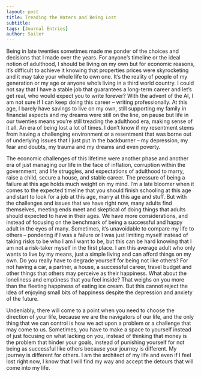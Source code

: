 ```yaml
---
layout: post
title: Treading the Waters and Being Lost
subtitle: 
tags: [Journal Entries]
author: Sailer
---
```

 
Being in late twenties sometimes made me ponder of the choices and decisions that I made over the years. For anyone’s timeline or the ideal notion of adulthood, I should be living on my own but for economic reasons, it’s difficult to achieve it knowing that properties prices were skyrocketing and it may take your whole life to own one. It’s the reality of people of my generation or my age or anyone who’s living in a third world country. I could not say that I have a stable job that guarantees a long-term career and let’s get real, who would expect you to write forever? With the advent of the AI, I am not sure if I can keep doing this career – writing professionally. At this age, I barely have savings to live on my own, still supporting my family in financial aspects and my dreams were still on the line, on pause but life in our twenties means you’re still treading the adulthood era, making sense of it all. An era of being lost a lot of times. I don’t know if my resentment stems from having a challenging environment or a resentment that was borne out of underlying issues that I just put in the backburner – my depression, my fear and doubts, my trauma and my dreams and even poverty. 

The economic challenges of this lifetime were another phase and another era of just managing our life in the face of inflation, corruption within the government, and life struggles, and expectations of adulthood to marry, raise a child, secure a house, and stable career. The pressure of being a failure at this age holds much weight on my mind. I’m a late bloomer when it comes to the expected timeline that you should finish schooling at this age and start to look for a job at this age, marry at this age and stuff. But with the challenges and issues that we have right now, many adults find themselves, meeting ends meet and skeptical of doing things that adults should expected to have in their ages. We have more considerations, and instead of focusing on the benchmark of being a successful and happy adult in the eyes of many. Sometimes, it’s unavoidable to compare my life to others – pondering if I was a failure or I was just limiting myself instead of taking risks to be who I am I want to be, but this can be hard knowing that I am not a risk-taker myself in the first place. I am this average adult who only wants to live by my means, just a simple living and can afford things on my own. Do you really have to degrade yourself for being not like others? For not having a car, a partner, a house, a successful career, travel budget and other things that others may perceive as their happiness. What about the loneliness and emptiness that you feel inside? That weighs on you more than the fleeting happiness of eating ice cream. But this cannot reject the idea of enjoying small bits of happiness despite the depression and anxiety of the future. 

Undeniably, there will come to a point when you need to choose the direction of your life, because we are the navigators of our life, and the only thing that we can control is how we act upon a problem or a challenge that may come to us. Sometimes, you have to make a space to yourself instead of just focusing on what lacking on you, instead of thinking that money is the problem that hinder your goals, instead of punishing yourself for not being as successful like others because your journey is different. My journey is different for others. I am the architect of my life and even if I feel lost right now, I know that I will find my way and accept the detours that will come into my life. 

